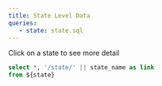 ```yaml
---
title: State Level Data
queries:
   - state: state.sql
---
```


Click on a state to see more detail


```sql state_with_link
select *, '/state/' || state_name as link
from ${state}
```

<DataTable data={state_with_link} link=link rows=all/>
